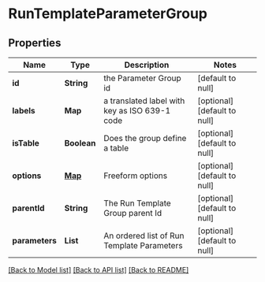 # RunTemplateParameterGroup
## Properties

| Name | Type | Description | Notes |
|------------ | ------------- | ------------- | -------------|
| **id** | **String** | the Parameter Group id | [default to null] |
| **labels** | **Map** | a translated label with key as ISO 639-1 code | [optional] [default to null] |
| **isTable** | **Boolean** | Does the group define a table | [optional] [default to null] |
| **options** | [**Map**](AnyType.md) | Freeform options | [optional] [default to null] |
| **parentId** | **String** | The Run Template Group parent Id | [optional] [default to null] |
| **parameters** | **List** | An ordered list of Run Template Parameters | [optional] [default to null] |

[[Back to Model list]](../README.md#documentation-for-models) [[Back to API list]](../README.md#documentation-for-api-endpoints) [[Back to README]](../README.md)

